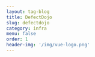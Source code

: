 ```yaml
---
layout: tag-blog
title: DefectDojo
slug: defectdojo
category: infra
menu: false
order: 1
header-img: '/img/vue-logo.png'
---
```

